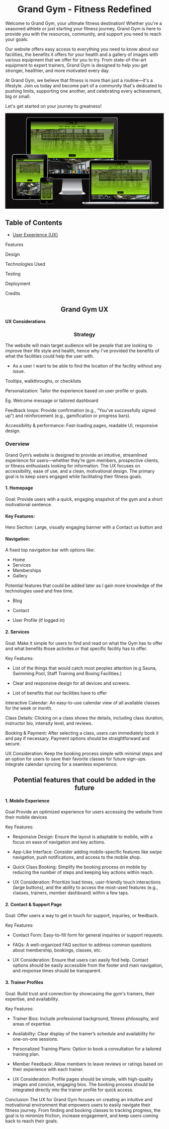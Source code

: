 <h1 align="center">
Grand Gym - Fitness Redefined
</h1>

Welcome to Grand Gym, your ultimate fitness destination! Whether you're a seasoned athlete or just starting your fitness journey, Grand Gym is here to provide you with the resources, community, and support you need to reach your goals.

Our website offers easy access to everything you need to know about our facilities, the benefits it offers for your health and a gallery of images with various equipment that we offer for you to try. From state-of-the-art equipment to expert trainers, Grand Gym is designed to help you get stronger, healthier, and more motivated every day.

At Grand Gym, we believe that fitness is more than just a routine—it's a lifestyle. Join us today and become part of a community that's dedicated to pushing limits, supporting one another, and celebrating every achievement, big or small.

Let's get started on your journey to greatness!

<img src="documents/webpage.png">

<h2>Table of Contents</h2>

- [User Experience (UX)](Grand-Gym-UX)

Features

Design

Technologies Used

Testing

Deployment

Credits



<H2 align="center">Grand Gym UX</H2>

**UX Considerations**

<h3 align="center"> Strategy</h3>

The website will main target audience will be people that are looking to improve their life style and health, hence why I've provided the benefits of what the facilities could help the user with. 

- As a user I want to be able to find the location of the facility without any issue.

Tooltips, walkthroughs, or checklists

Personalization: Tailor the experience based on user profile or goals.

Eg. Welcome message or tailored dashboard

Feedback loops: Provide confirmation (e.g., “You’ve successfully signed up”) and reinforcement (e.g., gamification or progress bars).

Accessibility & performance: Fast-loading pages, readable UI, responsive design.



<H3>Overview</H3>

Grand Gym’s website is designed to provide an intuitive, streamlined experience for users—whether they’re gym members, prospective clients, or fitness enthusiasts looking for information. The UX focuses on accessibility, ease of use, and a clean, motivational design. The primary goal is to keep users engaged while facilitating their fitness goals.

<h4>1. Homepage</h4>

Goal: Provide users with a quick, engaging snapshot of the gym and a short motivational sentence.

<h4>Key Features:</h4>

Hero Section: Large, visually engaging banner with a Contact us button and 

<h4>Navigation:</h4> A fixed top navigation bar with options like:

- Home
- Services
- Memberships
- Gallery

Potential features that could be added later as I gain more knowledge of the technologies used and free time.

- Blog

- Contact

- User Profile (if logged in)

<h4>2. Services</h4>
Goal: Make it simple for users to find and read on what the Gym has to offer and what benefits those activites or that specific facility has to offer.

Key Features:

- List of the things that would catch most peoples attention (e.g Sauna, Swimming Pool, Staff Training and Boxing Facilities.)

- Clear and responsive design for all devices and screens.

- List of benefits that our facilities have to offer

Interactive Calendar: An easy-to-use calendar view of all available classes for the week or month.

Class Details: Clicking on a class shows the details, including class duration, instructor bio, intensity level, and reviews.

Booking & Payment: After selecting a class, users can immediately book it and pay if necessary. Payment options should be straightforward and secure.

UX Consideration: Keep the booking process simple with minimal steps and an option for users to save their favorite classes for future sign-ups. Integrate calendar syncing for a seamless experience.



<h2 align="center">Potential features that could be added in the future</h2>

<h4>1. Mobile Experience</h4>
Goal Provide an optimized experience for users accessing the website from their mobile devices

Key Features:

- Responsive Design: Ensure the layout is adaptable to mobile, with a focus on ease of navigation and key actions.

- App-Like Interface: Consider adding mobile-specific features like swipe navigation, push notifications, and access to the mobile shop.

- Quick Class Booking: Simplify the booking process on mobile by reducing the number of steps and keeping key actions within reach.

- UX Consideration: Prioritize load times, user-friendly touch interactions (large buttons), and the ability to access the most-used features (e.g., classes, trainers, member dashboard) within a few taps.


<h4>2. Contact & Support Page</h4>
Goal: Offer users a way to get in touch for support, inquiries, or feedback.

Key Features:

- Contact Form: Easy-to-fill form for general inquiries or support requests.
  
- FAQs: A well-organized FAQ section to address common questions about membership, bookings, classes, etc.
 
- UX Consideration: Ensure that users can easily find help. Contact options should be easily accessible from the footer and main navigation, and response times should be transparent.

<h4>3. Trainer Profiles</h4>
Goal: Build trust and connection by showcasing the gym's trainers, their expertise, and availability.

Key Features:

- Trainer Bios: Include professional background, fitness philosophy, and areas of expertise.

- Availability: Clear display of the trainer’s schedule and availability for one-on-one sessions.

- Personalized Training Plans: Option to book a consultation for a tailored training plan.

- Member Feedback: Allow members to leave reviews or ratings based on their experience with each trainer.

- UX Consideration: Profile pages should be simple, with high-quality images and concise, engaging bios. The booking process should be integrated directly into the trainer profile for quick access.


Conclusion
The UX for Grand Gym focuses on creating an intuitive and motivational environment that empowers users to easily navigate their fitness journey. From finding and booking classes to tracking progress, the goal is to minimize friction, increase engagement, and keep users coming back to reach their goals.


